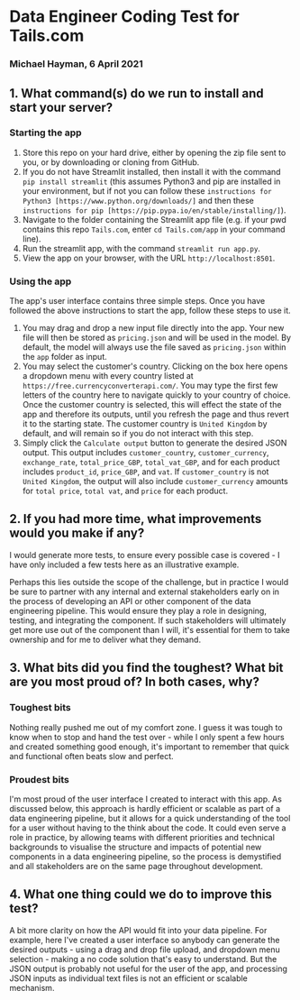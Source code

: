 # Data Engineer Coding Test for Tails.com
### Michael Hayman, 6 April 2021

## 1.  What command(s) do we run to install and start your server?

### Starting the app
1. Store this repo on your hard drive, either by opening the zip file sent to you, or by downloading or cloning from GitHub.
2. If you do not have Streamlit installed, then install it with the command `pip install streamlit` (this assumes Python3 and pip are installed in your environment, but if not you can follow these `instructions for Python3 [https://www.python.org/downloads/]` and then these `instructions for pip [https://pip.pypa.io/en/stable/installing/]`).
3. Navigate to the folder containing the Streamlit app file (e.g. if your pwd contains this repo `Tails.com`, enter `cd Tails.com/app` in your command line).
5. Run the streamlit app, with the command `streamlit run app.py`.
6. View the app on your browser, with the URL `http://localhost:8501`.

### Using the app
The app's user interface contains three simple steps. Once you have followed the above instructions to start the app, follow these steps to use it.
1. You may drag and drop a new input file directly into the app. Your new file will then be stored as `pricing.json` and will be used in the model. By default, the model will always use the file saved as `pricing.json` within the `app` folder as input.
2. You may select the customer's country. Clicking on the box here opens a dropdown menu with every country listed at `https://free.currencyconverterapi.com/`. You may type the first few letters of the country here to navigate quickly to your country of choice. Once the customer country is selected, this will effect the state of the app and therefore its outputs, until you refresh the page and thus revert it to the starting state. The customer country is `United Kingdom` by default, and will remain so if you do not interact with this step.
3. Simply click the `Calculate output` button to generate the desired JSON output. This output includes `customer_country`, `customer_currency`, `exchange_rate`, `total_price_GBP`, `total_vat_GBP`, and for each product includes `product_id`, `price_GBP`, and `vat`. If `customer_country` is not `United Kingdom`, the output will also include `customer_currency` amounts for `total price`, `total vat`, and `price` for each product.

## 2.  If you had more time, what improvements would you make if any?

I would generate more tests, to ensure every possible case is covered - I have only included a few tests here as an illustrative example.

Perhaps this lies outside the scope of the challenge, but in practice I would be sure to partner with any internal and external stakeholders early on in the process of developing an API or other component of the data engineering pipeline. This would ensure they play a role in designing, testing, and integrating the component. If such stakeholders will ultimately get more use out of the component than I will, it's essential for them to take ownership and for me to deliver what they demand.

## 3.  What bits did you find the toughest? What bit are you most proud of? In both cases, why?

### Toughest bits

Nothing really pushed me out of my comfort zone. I guess it was tough to know when to stop and hand the test over - while I only spent a few hours and created something good enough, it's important to remember that quick and functional often beats slow and perfect.

### Proudest bits

I'm most proud of the user interface I created to interact with this app. As discussed below, this approach is hardly efficient or scalable as part of a data engineering pipeline, but it allows for a quick understanding of the tool for a user without having to the think about the code. It could even serve a role in practice, by allowing teams with different priorities and technical backgrounds to visualise the structure and impacts of potential new components in a data engineering pipeline, so the process is demystified and all stakeholders are on the same page throughout development.

## 4.  What one thing could we do to improve this test?

A bit more clarity on how the API would fit into your data pipeline. For example, here I've created a user interface so anybody can generate the desired outputs - using a drag and drop file upload, and dropdown menu selection - making a no code solution that's easy to understand. But the JSON output is probably not useful for the user of the app, and processing JSON inputs as individual text files is not an efficient or scalable mechanism.
